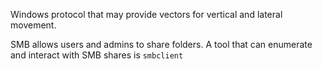Windows protocol that may provide vectors for vertical and lateral movement.

SMB allows users and admins to share folders. A tool that can enumerate and interact with SMB shares is `smbclient` 

